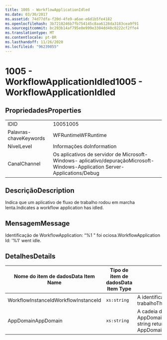 ```yaml
---
title: 1005 - WorkflowApplicationIdled
ms.date: 03/30/2017
ms.assetid: 74d77dfa-f20d-4fe9-a6ae-e6d1b5fe4182
ms.openlocfilehash: 3b7210246b7fb754145c8aa6128da3183cea9f91
ms.sourcegitcommit: bc293b14af795e0e999e3304dd40c0222cf2ffe4
ms.translationtype: MT
ms.contentlocale: pt-BR
ms.lasthandoff: 11/26/2020
ms.locfileid: "96239855"
---
```

# <a name="1005---workflowapplicationidled"></a><span data-ttu-id="8ae5b-102">1005 - WorkflowApplicationIdled</span><span class="sxs-lookup"><span data-stu-id="8ae5b-102">1005 - WorkflowApplicationIdled</span></span>

## <a name="properties"></a><span data-ttu-id="8ae5b-103">Propriedades</span><span class="sxs-lookup"><span data-stu-id="8ae5b-103">Properties</span></span>  
  
|||  
|-|-|  
|<span data-ttu-id="8ae5b-104">ID</span><span class="sxs-lookup"><span data-stu-id="8ae5b-104">ID</span></span>|<span data-ttu-id="8ae5b-105">1005</span><span class="sxs-lookup"><span data-stu-id="8ae5b-105">1005</span></span>|  
|<span data-ttu-id="8ae5b-106">Palavras-chave</span><span class="sxs-lookup"><span data-stu-id="8ae5b-106">Keywords</span></span>|<span data-ttu-id="8ae5b-107">WFRuntime</span><span class="sxs-lookup"><span data-stu-id="8ae5b-107">WFRuntime</span></span>|  
|<span data-ttu-id="8ae5b-108">Nível</span><span class="sxs-lookup"><span data-stu-id="8ae5b-108">Level</span></span>|<span data-ttu-id="8ae5b-109">Informações do</span><span class="sxs-lookup"><span data-stu-id="8ae5b-109">Information</span></span>|  
|<span data-ttu-id="8ae5b-110">Canal</span><span class="sxs-lookup"><span data-stu-id="8ae5b-110">Channel</span></span>|<span data-ttu-id="8ae5b-111">Os aplicativos de servidor de Microsoft-Windows- aplicativo/depuração</span><span class="sxs-lookup"><span data-stu-id="8ae5b-111">Microsoft-Windows-Application Server-Applications/Debug</span></span>|  
  
## <a name="description"></a><span data-ttu-id="8ae5b-112">Descrição</span><span class="sxs-lookup"><span data-stu-id="8ae5b-112">Description</span></span>  

 <span data-ttu-id="8ae5b-113">Indica que um aplicativo de fluxo de trabalho rodou em marcha lenta.</span><span class="sxs-lookup"><span data-stu-id="8ae5b-113">Indicates a workflow application has idled.</span></span>  
  
## <a name="message"></a><span data-ttu-id="8ae5b-114">Mensagem</span><span class="sxs-lookup"><span data-stu-id="8ae5b-114">Message</span></span>  

 <span data-ttu-id="8ae5b-115">Identificação de WorkflowApplication: “%1 " foi ociosa.</span><span class="sxs-lookup"><span data-stu-id="8ae5b-115">WorkflowApplication Id: '%1' went idle.</span></span>  
  
## <a name="details"></a><span data-ttu-id="8ae5b-116">Detalhes</span><span class="sxs-lookup"><span data-stu-id="8ae5b-116">Details</span></span>  
  
|<span data-ttu-id="8ae5b-117">Nome do item de dados</span><span class="sxs-lookup"><span data-stu-id="8ae5b-117">Data Item Name</span></span>|<span data-ttu-id="8ae5b-118">Tipo de item de dados</span><span class="sxs-lookup"><span data-stu-id="8ae5b-118">Data Item Type</span></span>|<span data-ttu-id="8ae5b-119">Descrição</span><span class="sxs-lookup"><span data-stu-id="8ae5b-119">Description</span></span>|  
|--------------------|--------------------|-----------------|  
|<span data-ttu-id="8ae5b-120">WorkflowInstanceId</span><span class="sxs-lookup"><span data-stu-id="8ae5b-120">WorkflowInstanceId</span></span>|`xs:string`|<span data-ttu-id="8ae5b-121">A identificação do aplicativo de fluxo de trabalho</span><span class="sxs-lookup"><span data-stu-id="8ae5b-121">The workflow application id</span></span>|  
|<span data-ttu-id="8ae5b-122">AppDomain</span><span class="sxs-lookup"><span data-stu-id="8ae5b-122">AppDomain</span></span>|`xs:string`|<span data-ttu-id="8ae5b-123">A cadeia de caracteres retornada por AppDomain.CurrentDomain.FriendlyName.</span><span class="sxs-lookup"><span data-stu-id="8ae5b-123">The string returned by AppDomain.CurrentDomain.FriendlyName.</span></span>|
